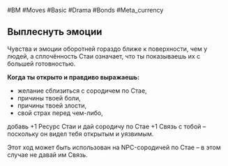 #BM  #Moves #Basic #Drama #Bonds #Meta_currency 
## Выплеснуть эмоции  
Чувства и эмоции оборотней гораздо ближе к поверхности,  чем у людей, а сплочённость Стаи означает, что ты  показываешь их с большей готовностью.  

**Когда ты открыто и правдиво выражаешь:**  

- желание сблизиться с сородичем по Стае,  
- причины твоей боли,  
- причины твоей злости,  
- свой страх перед чем-либо,  

добавь +1 Ресурс Стаи и дай сородичу по Стае +1 Связь с  тобой – поскольку он видел тебя открытым и уязвимым.  

Этот ход может быть использован на NPC-сородичей по  Стае – в этом случае не давай им Связь. 